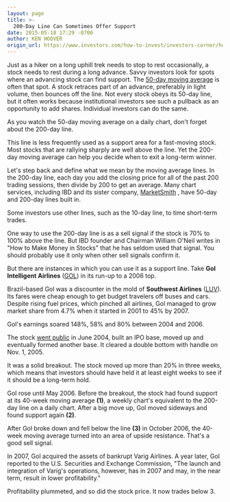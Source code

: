 ```yaml
---
layout: page
title: >-
  200-Day Line Can Sometimes Offer Support
date: 2015-05-18 17:29 -0700
author: KEN HOOVER
origin_url: https://www.investors.com/how-to-invest/investors-corner/how-to-use-200-day-moving-average
---
```





Just as a hiker on a long uphill trek needs to stop to rest occasionally, a stock needs to rest during a long advance. Savvy investors look for spots where an advancing stock can find support. The [50-day moving average](http://education.investors.com/investors-corner/752650-the-50-day-line-is-a-versatile-indicator.htm) is often that spot. A stock retraces part of an advance, preferably in light volume, then bounces off the line. Not every stock obeys its 50-day line, but it often works because institutional investors see such a pullback as an opportunity to add shares. Individual investors can do the same.

  

As you watch the 50-day moving average on a daily chart, don't forget about the 200-day line.

  

This line is less frequently used as a support area for a fast-moving stock. Most stocks that are rallying sharply are well above the line. Yet the 200-day moving average can help you decide when to exit a long-term winner.

  

Let's step back and define what we mean by the moving average lines. In the 200-day line, each day you add the closing price for all of the past 200 trading sessions, then divide by 200 to get an average. Many chart services, including IBD and its sister company, [MarketSmith](http://www.marketsmith.com) , have 50-day and 200-day lines built in.

  

Some investors use other lines, such as the 10-day line, to time short-term trades.

  

One way to use the 200-day line is as a sell signal if the stock is 70% to 100% above the line. But IBD founder and Chairman William O'Neil writes in "How to Make Money in Stocks" that he has seldom used that signal. You should probably use it only when other sell signals confirm it.

  

But there are instances in which you can use it as a support line. Take **Gol Intelligent Airlines** ([GOL](https://research.investors.com/quote.aspx?symbol=GOL)) in its run-up to a 2006 top.

  

Brazil-based Gol was a discounter in the mold of **Southwest Airlines** ([LUV](https://research.investors.com/quote.aspx?symbol=LUV)). Its fares were cheap enough to get budget travelers off buses and cars. Despite rising fuel prices, which pinched all airlines, Gol managed to grow market share from 4.7% when it started in 2001 to 45% by 2007.

  

Gol's earnings soared 148%, 58% and 80% between 2004 and 2006.

  

The stock [went public](http://news.investors.com/iponews.htm) in June 2004, built an IPO base, moved up and eventually formed another base. It cleared a double bottom with handle on Nov. 1, 2005.

  

It was a solid breakout. The stock moved up more than 20% in three weeks, which means that investors should have held it at least eight weeks to see if it should be a long-term hold.

  

Gol rose until May 2006. Before the breakout, the stock had found support at its 40-week moving average **(1)**, a weekly chart's equivalent to the 200-day line on a daily chart. After a big move up, Gol moved sideways and found support again **(2)**.

  

After Gol broke down and fell below the line **(3)** in October 2006, the 40-week moving average turned into an area of upside resistance. That's a good sell signal.

  

In 2007, Gol acquired the assets of bankrupt Varig Airlines. A year later, Gol reported to the U.S. Securities and Exchange Commission, "The launch and integration of Varig's operations, however, has in 2007 and may, in the near term, result in lower profitability."

  

Profitability plummeted, and so did the stock price. It now trades below 3.




